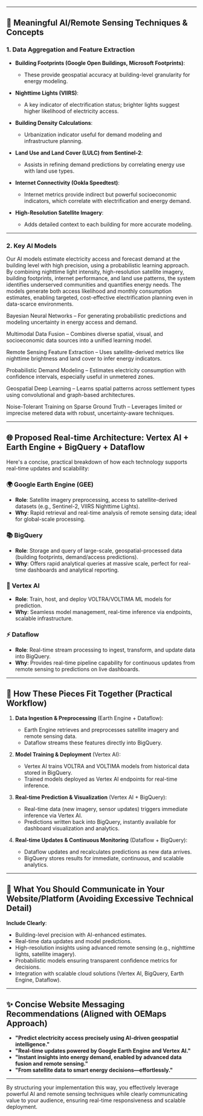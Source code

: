 
---

## 🚀 **Meaningful AI/Remote Sensing Techniques & Concepts**

### **1. Data Aggregation and Feature Extraction**

* **Building Footprints (Google Open Buildings, Microsoft Footprints)**:

  * These provide geospatial accuracy at building-level granularity for energy modeling.

* **Nighttime Lights (VIIRS)**:

  * A key indicator of electrification status; brighter lights suggest higher likelihood of electricity access.

* **Building Density Calculations**:

  * Urbanization indicator useful for demand modeling and infrastructure planning.

* **Land Use and Land Cover (LULC) from Sentinel-2**:

  * Assists in refining demand predictions by correlating energy use with land use types.

* **Internet Connectivity (Ookla Speedtest)**:

  * Internet metrics provide indirect but powerful socioeconomic indicators, which correlate with electrification and energy demand.

* **High-Resolution Satellite Imagery**:

  * Adds detailed context to each building for more accurate modeling.

---

### **2. Key AI Models**
Our AI models estimate electricity access and forecast demand at the building level with high precision, using a probabilistic learning approach. By combining nighttime light intensity, high-resolution satellite imagery, building footprints, internet performance, and land use patterns, the system identifies underserved communities and quantifies energy needs. The models generate both access likelihood and monthly consumption estimates, enabling targeted, cost-effective electrification planning even in data-scarce environments.

Bayesian Neural Networks – For generating probabilistic predictions and modeling uncertainty in energy access and demand.

Multimodal Data Fusion – Combines diverse spatial, visual, and socioeconomic data sources into a unified learning model.

Remote Sensing Feature Extraction – Uses satellite-derived metrics like nighttime brightness and land cover to infer energy indicators.

Probabilistic Demand Modeling – Estimates electricity consumption with confidence intervals, especially useful in unmetered zones.

Geospatial Deep Learning – Learns spatial patterns across settlement types using convolutional and graph-based architectures.

Noise-Tolerant Training on Sparse Ground Truth – Leverages limited or imprecise metered data with robust, uncertainty-aware techniques.

---

## 🌐 **Proposed Real-time Architecture: Vertex AI + Earth Engine + BigQuery + Dataflow**

Here's a concise, practical breakdown of how each technology supports real-time updates and scalability:

### **🌍 Google Earth Engine (GEE)**

* **Role**: Satellite imagery preprocessing, access to satellite-derived datasets (e.g., Sentinel-2, VIIRS Nighttime Lights).
* **Why**: Rapid retrieval and real-time analysis of remote sensing data; ideal for global-scale processing.

### **📚 BigQuery**

* **Role**: Storage and query of large-scale, geospatial-processed data (building footprints, demand/access predictions).
* **Why**: Offers rapid analytical queries at massive scale, perfect for real-time dashboards and analytical reporting.

### **🤖 Vertex AI**

* **Role**: Train, host, and deploy VOLTRA/VOLTIMA ML models for prediction.
* **Why**: Seamless model management, real-time inference via endpoints, scalable infrastructure.

### **⚡ Dataflow**

* **Role**: Real-time stream processing to ingest, transform, and update data into BigQuery.
* **Why**: Provides real-time pipeline capability for continuous updates from remote sensing to predictions on live dashboards.

---

## 🎯 **How These Pieces Fit Together (Practical Workflow)**

1. **Data Ingestion & Preprocessing** (Earth Engine + Dataflow):

   * Earth Engine retrieves and preprocesses satellite imagery and remote sensing data.
   * Dataflow streams these features directly into BigQuery.

2. **Model Training & Deployment** (Vertex AI):

   * Vertex AI trains VOLTRA and VOLTIMA models from historical data stored in BigQuery.
   * Trained models deployed as Vertex AI endpoints for real-time inference.

3. **Real-time Prediction & Visualization** (Vertex AI + BigQuery):

   * Real-time data (new imagery, sensor updates) triggers immediate inference via Vertex AI.
   * Predictions written back into BigQuery, instantly available for dashboard visualization and analytics.

4. **Real-time Updates & Continuous Monitoring** (Dataflow + BigQuery):

   * Dataflow updates and recalculates predictions as new data arrives.
   * BigQuery stores results for immediate, continuous, and scalable analytics.

---

## 🚩 **What You Should Communicate in Your Website/Platform (Avoiding Excessive Technical Detail)**

**Include Clearly**:

* Building-level precision with AI-enhanced estimates.
* Real-time data updates and model predictions.
* High-resolution insights using advanced remote sensing (e.g., nighttime lights, satellite imagery).
* Probabilistic models ensuring transparent confidence metrics for decisions.
* Integration with scalable cloud solutions (Vertex AI, BigQuery, Earth Engine, Dataflow).



---

## ✨ **Concise Website Messaging Recommendations (Aligned with OEMaps Approach)**

* **"Predict electricity access precisely using AI-driven geospatial intelligence."**
* **"Real-time updates powered by Google Earth Engine and Vertex AI."**
* **"Instant insights into energy demand, enabled by advanced data fusion and remote sensing."**
* **"From satellite data to smart energy decisions—effortlessly."**

---

By structuring your implementation this way, you effectively leverage powerful AI and remote sensing techniques while clearly communicating value to your audience, ensuring real-time responsiveness and scalable deployment.
